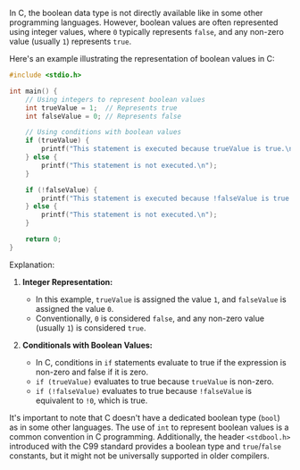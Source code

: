 In C, the boolean data type is not directly available like in some other programming languages. However, boolean values are often represented using integer values, where `0` typically represents `false`, and any non-zero value (usually `1`) represents `true`. 

Here's an example illustrating the representation of boolean values in C:

```c
#include <stdio.h>

int main() {
    // Using integers to represent boolean values
    int trueValue = 1;  // Represents true
    int falseValue = 0; // Represents false

    // Using conditions with boolean values
    if (trueValue) {
        printf("This statement is executed because trueValue is true.\n");
    } else {
        printf("This statement is not executed.\n");
    }

    if (!falseValue) {
        printf("This statement is executed because !falseValue is true.\n");
    } else {
        printf("This statement is not executed.\n");
    }

    return 0;
}
```

Explanation:

1. **Integer Representation:**
   - In this example, `trueValue` is assigned the value `1`, and `falseValue` is assigned the value `0`.
   - Conventionally, `0` is considered `false`, and any non-zero value (usually `1`) is considered `true`.

2. **Conditionals with Boolean Values:**
   - In C, conditions in `if` statements evaluate to true if the expression is non-zero and false if it is zero.
   - `if (trueValue)` evaluates to true because `trueValue` is non-zero.
   - `if (!falseValue)` evaluates to true because `!falseValue` is equivalent to `!0`, which is true.

It's important to note that C doesn't have a dedicated boolean type (`bool`) as in some other languages. The use of `int` to represent boolean values is a common convention in C programming. Additionally, the header `<stdbool.h>` introduced with the C99 standard provides a boolean type and `true`/`false` constants, but it might not be universally supported in older compilers.